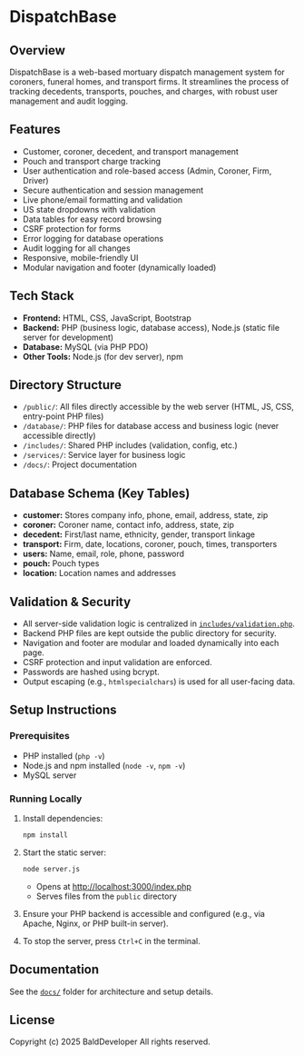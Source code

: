 # DispatchBase

## Overview
DispatchBase is a web-based mortuary dispatch management system for coroners, funeral homes, and transport firms. It streamlines the process of tracking decedents, transports, pouches, and charges, with robust user management and audit logging.

## Features
- Customer, coroner, decedent, and transport management
- Pouch and transport charge tracking
- User authentication and role-based access (Admin, Coroner, Firm, Driver)
- Secure authentication and session management
- Live phone/email formatting and validation
- US state dropdowns with validation
- Data tables for easy record browsing
- CSRF protection for forms
- Error logging for database operations
- Audit logging for all changes
- Responsive, mobile-friendly UI
- Modular navigation and footer (dynamically loaded)

## Tech Stack
- **Frontend:** HTML, CSS, JavaScript, Bootstrap
- **Backend:** PHP (business logic, database access), Node.js (static file server for development)
- **Database:** MySQL (via PHP PDO)
- **Other Tools:** Node.js (for dev server), npm

## Directory Structure
- `/public/`: All files directly accessible by the web server (HTML, JS, CSS, entry-point PHP files)
- `/database/`: PHP files for database access and business logic (never accessible directly)
- `/includes/`: Shared PHP includes (validation, config, etc.)
- `/services/`: Service layer for business logic
- `/docs/`: Project documentation

## Database Schema (Key Tables)
- **customer:** Stores company info, phone, email, address, state, zip
- **coroner:** Coroner name, contact info, address, state, zip
- **decedent:** First/last name, ethnicity, gender, transport linkage
- **transport:** Firm, date, locations, coroner, pouch, times, transporters
- **users:** Name, email, role, phone, password
- **pouch:** Pouch types
- **location:** Location names and addresses

## Validation & Security
- All server-side validation logic is centralized in [`includes/validation.php`](includes/validation.php).
- Backend PHP files are kept outside the public directory for security.
- Navigation and footer are modular and loaded dynamically into each page.
- CSRF protection and input validation are enforced.
- Passwords are hashed using bcrypt.
- Output escaping (e.g., `htmlspecialchars`) is used for all user-facing data.

## Setup Instructions

### Prerequisites
- PHP installed (`php -v`)
- Node.js and npm installed (`node -v`, `npm -v`)
- MySQL server

### Running Locally
1. Install dependencies:
   ```cmd
   npm install
   ```
2. Start the static server:
   ```cmd
   node server.js
   ```
   - Opens at [http://localhost:3000/index.php](http://localhost:3000/index.php)
   - Serves files from the `public` directory

3. Ensure your PHP backend is accessible and configured (e.g., via Apache, Nginx, or PHP built-in server).

4. To stop the server, press `Ctrl+C` in the terminal.

## Documentation
See the [`docs/`](docs/) folder for architecture and setup details.

## License
Copyright (c) 2025 BaldDeveloper
All rights reserved.
